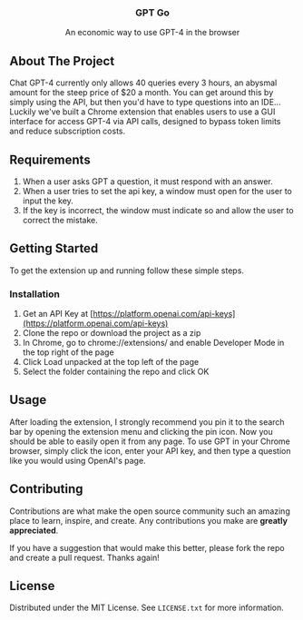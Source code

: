 


<h3 align="center">GPT Go</h3>

  <p align="center">
    An economic way to use GPT-4 in the browser
  </p>
</div>


<!-- ABOUT THE PROJECT -->
## About The Project

Chat GPT-4 currently only allows 40 queries every 3 hours, an abysmal amount for the steep price of $20 a month. You can get around this by simply using the API, but then you'd have to type questions into an IDE...
Luckily we've built a Chrome extension that enables users to use a GUI interface for access GPT-4 via API calls, designed to bypass token limits and reduce subscription costs. 

<!-- Requirements Document -->
## Requirements
1. When a user asks GPT a question, it must respond with an answer.
2. When a user tries to set the api key, a window must open for the user to input the key.
3. If the key is incorrect, the window must indicate so and allow the user to correct the mistake.


<!-- GETTING STARTED -->
## Getting Started

To get the extension up and running follow these simple steps.

### Installation

1. Get an API Key at [https://platform.openai.com/api-keys](https://platform.openai.com/api-keys)
2. Clone the repo or download the project as a zip
3. In Chrome, go to chrome://extensions/ and enable Developer Mode in the top right of the page
4. Click Load unpacked at the top left of the page
5. Select the folder containing the repo and click OK


<!-- USAGE EXAMPLES -->
## Usage

After loading the extension, I strongly recommend you pin it to the search bar by opening the extension menu and clicking the pin icon. Now you should be able to easily open it from any page.
To use GPT in your Chrome browser, simply click the icon, enter your API key, and then type a question like you would using OpenAI's page.



<!-- CONTRIBUTING -->
## Contributing

Contributions are what make the open source community such an amazing place to learn, inspire, and create. Any contributions you make are **greatly appreciated**.

If you have a suggestion that would make this better, please fork the repo and create a pull request.
Thanks again!

<!-- LICENSE -->
## License

Distributed under the MIT License. See `LICENSE.txt` for more information.

